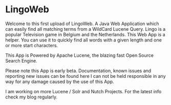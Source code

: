 # LingoWeb
Welcome to this first upload of LingoWeb. A Java Web Application which can easily find all matching terms from a WildCard Lucene Query. Lingo is a popular Television game in Belgium and the Netherlands. This Web App is a helper. You can use it to quickly find all words with a given length and one or more start characters.

This App is Powered by Apache Lucene, the blazing fast Open Source Search Engine.

Please note this App is early beta. Documentation, known issues and reporting new issues can be found here I can not be held responsible in any way for any damage caused by the use of this App.

I am working on more Lucene / Solr and Nutch Projects. For the latest info check my blog regularly.
